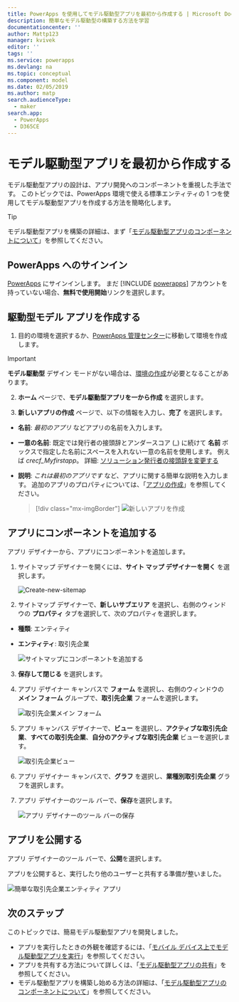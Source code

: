```yaml
---
title: PowerApps を使用してモデル駆動型アプリを最初から作成する | Microsoft Docs
description: 簡単なモデル駆動型の構築する方法を学習
documentationcenter: ''
author: Mattp123
manager: kvivek
editor: ''
tags: ''
ms.service: powerapps
ms.devlang: na
ms.topic: conceptual
ms.component: model
ms.date: 02/05/2019
ms.author: matp
search.audienceType:
  - maker
search.app:
  - PowerApps
  - D365CE
---
```


# <a name="build-your-first-model-driven-app-from-scratch"></a>モデル駆動型アプリを最初から作成する
モデル駆動型アプリの設計は、アプリ開発へのコンポーネントを重視した手法です。 このトピックでは、PowerApps 環境で使える標準エンティティの 1 つを使用してモデル駆動型アプリを作成する方法を簡略化します。

> [!TIP]
> モデル駆動型アプリを構築の詳細は、まず「[モデル駆動型アプリのコンポーネントについて](model-driven-app-components.md)」を参照してください。 

## <a name="sign-in-to-powerapps"></a>PowerApps へのサインイン
[PowerApps](https://web.powerapps.com/) にサインインします。 まだ [!INCLUDE [powerapps](../../includes/powerapps.md)] アカウントを持っていない場合、**無料で使用開始**リンクを選択します。 

## <a name="create-your-model-driven-app"></a>駆動型モデル アプリを作成する

1.  目的の環境を選択するか、[PowerApps 管理センター](https://admin.powerapps.com/)に移動して環境を作成します。

  > [!IMPORTANT]
  > **モデル駆動型** デザイン モードがない場合は、[環境の作成](https://docs.microsoft.com/powerapps/administrator/create-environment)が必要となることがあります。   

2. **ホーム** ページで、**モデル駆動型アプリを一から作成** を選択します。
<!-- ![Start-from-blank_model](media/build-first-model-driven-app/start-from-blank-model-driven.png) -->

3.  **新しいアプリの作成** ページで、以下の情報を入力し、**完了** を選択します。 
  - **名前**: *最初のアプリ* などアプリの名前を入力します。 
  - **一意の名前**: 既定では発行者の接頭辞とアンダースコア (_) に続けて **名前** ボックスで指定した名前にスペースを入れない一意の名前を使用します。 例えば *crecf_Myfirstapp*。 詳細: [ソリューション発行者の接頭辞を変更する](../common-data-service/change-solution-publisher-prefix.md)
  - **説明**: *これは最初のアプリです* など、アプリに関する簡単な説明を入力します。
追加のアプリのプロパティについては、「[アプリの作成](create-edit-app.md#create-an-app)」を参照してください。

    > [!div class="mx-imgBorder"] 
    > ![](media/create-new-app.png "新しいアプリを作成") 


## <a name="add-components-to-your-app"></a>アプリにコンポーネントを追加する
アプリ デザイナーから、アプリにコンポーネントを追加します。
1.  サイトマップ デザイナーを開くには、**サイト マップ デザイナーを開く** を選択します。 

    ![Create-new-sitemap](media/build-first-model-driven-app/new-sitemap.png)

2.  サイトマップ デザイナーで、**新しいサブエリア** を選択し、右側のウィンドウの **プロパティ** タブを選択して、次のプロパティを選択します。
  - **種類**: エンティティ
  - **エンティティ**: 取引先企業

    ![サイトマップにコンポーネントを追加する](media/build-first-model-driven-app/sitemap.png)

3.  **保存して閉じる** を選択します。
4.  アプリ デザイナー キャンバスで **フォーム** を選択し、右側のウィンドウの **メイン フォーム** グループで、**取引先企業** フォームを選択します。

    ![取引先企業メイン フォーム](media/build-first-model-driven-app/main-form.png)

5.  アプリ キャンバス デザイナーで、**ビュー** を選択し、**アクティブな取引先企業**、**すべての取引先企業**、**自分のアクティブな取引先企業** ビューを選択します。

    ![取引先企業ビュー](media/build-first-model-driven-app/views.png)

6. アプリ デザイナー キャンバスで、**グラフ** を選択し、**業種別取引先企業** グラフを選択します。
7. アプリ デザイナーのツール バーで、**保存**を選択します。

    ![アプリ デザイナーのツール バーの保存](media/build-first-model-driven-app/app-designer-toolbar.png)
 
<!-- ##  Validate your app
This step checks for component dependencies that are required for the app to work, but haven't yet been added to the app. 

1. On the app designer canvas, select the component that indicates a dependency, such as the **Forms** component. Then, on the right-pane select the **Required** tab, expand **Entity Dependencies** and then select all required dependencies. 

    ![Add dependencies](media/build-first-model-driven-app/resolve-dependencies.png)

2. Select **Add Dependencies**.
3. On the app designer toolbar, select **Save**.  -->

## <a name="publish-your-app"></a>アプリを公開する
アプリ デザイナーのツール バーで、**公開**を選択します。

アプリを公開すると、実行したり他のユーザーと共有する準備が整いました。

![簡単な取引先企業エンティティ アプリ](media/build-first-model-driven-app/accounts-quickstart-app.png)

## <a name="next-steps"></a>次のステップ
このトピックでは、簡易モデル駆動型アプリを開発しました。 
- アプリを実行したときの外観を確認するには、「[モバイル デバイス上でモデル駆動型アプリを実行](../../user/run-app-client-model-driven.md)」を参照してください。
- アプリを共有する方法について詳しくは、「[モデル駆動型アプリの共有](share-model-driven-app.md)」を参照してください。
- モデル駆動型アプリを構築し始める方法の詳細は、「[モデル駆動型アプリのコンポーネントについて](model-driven-app-components.md)」を参照してください。
